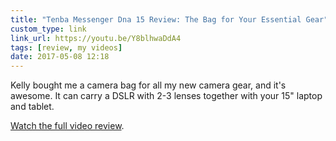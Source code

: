 ```yaml
---
title: "Tenba Messenger Dna 15 Review: The Bag for Your Essential Gear"
custom_type: link
link_url: https://youtu.be/Y8blhwaDdA4
tags: [review, my videos]
date: 2017-05-08 12:18
---
```


Kelly bought me a camera bag for all my new camera gear, and it's awesome. It can carry a DSLR with 2-3 lenses together with your 15" laptop and tablet.

[Watch the full video review](https://youtu.be/Y8blhwaDdA4).
